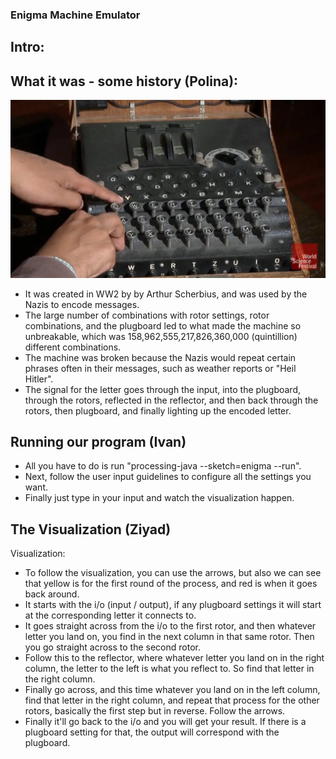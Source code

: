### Enigma Machine Emulator

## Intro:

## What it was - some history (Polina):
![enigma machine image](https://github.com/Stuycs-K/finalproject-10-kozyarchuk-pol-hamed-ziy-gontchar-iv/blob/main/enigma/image_2025-06-04_073958274.png)

- It was created in WW2 by by Arthur Scherbius, and was used by the Nazis to encode messages.
- The large number of combinations with rotor settings, rotor combinations, and the plugboard led to what made the machine so unbreakable, which was 158,962,555,217,826,360,000 (quintillion) different combinations.
- The machine was broken because the Nazis would repeat certain phrases often in their messages, such as weather reports or "Heil Hitler".
- The signal for the letter goes through the input, into the plugboard, through the rotors, reflected in the reflector, and then back through the rotors, then plugboard, and finally lighting up the encoded letter.

## Running our program (Ivan)
- All you have to do is run "processing-java --sketch=enigma --run".
- Next, follow the user input guidelines to configure all the settings you want.
- Finally just type in your input and watch the visualization happen.

## The Visualization (Ziyad)
Visualization:
- To follow the visualization, you can use the arrows, but also we can see that yellow is for the first round of the process, and red is when it goes back around.
- It starts with the i/o (input / output), if any plugboard settings it will start at the corresponding letter it connects to.
- It goes straight across from the i/o to the first rotor, and then whatever letter you land on, you find in the next column in that same rotor. Then you go straight across to the second rotor.
- Follow this to the reflector, where whatever letter you land on in the right column, the letter to the left is what you reflect to. So find that letter in the right column.
- Finally go across, and this time whatever you land on in the left column, find that letter in the right column, and repeat that process for the other rotors, basically the first step but in reverse. Follow the arrows.
- Finally it'll go back to the i/o and you will get your result. If there is a plugboard setting for that, the output will correspond with the plugboard.
